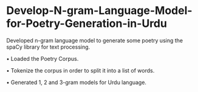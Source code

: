 # Develop-N-gram-Language-Model-for-Poetry-Generation-in-Urdu
Developed n-gram language model to generate some poetry using the spaCy library for text processing.

• Loaded the Poetry Corpus.

• Tokenize the corpus in order to split it into a list of words.

• Generated 1, 2 and 3-gram models for Urdu language.
